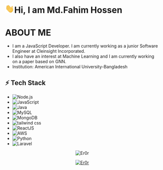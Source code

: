 # <img src="https://raw.githubusercontent.com/ABSphreak/ABSphreak/master/gifs/Hi.gif" width="30px">Hi, I am Md.Fahim Hossen 

# ABOUT ME

* I am a JavaScript Developer. I am currently working as a junior Software Engineer at Cleinsight Incorporated. 
* I also have an interest at Machine Learning and I am currently working on a paper based on GNN. 
* Institution: American International University-Bangladesh

## ⚡ Tech Stack

* ![Node.js](	https://img.shields.io/badge/Node.js-43853D?style=for-the-badge&logo=node.js&logoColor=F7DF1E)
* ![JavaScript](https://img.shields.io/badge/JavaScript-323330?style=for-the-badge&logo=javascript&logoColor=F7DF1E)
* ![Java](https://img.shields.io/badge/Java-ED8B00?style=for-the-badge&logo=java&logoColor=F7DF1E)
* ![MySQL](https://img.shields.io/badge/MySQL-00000F?style=for-the-badge&logo=mysql&logoColor=F7DF1E)
* ![MongoDB](https://img.shields.io/badge/MongoDB-4EA94B?style=for-the-badge&logo=mongodb&logoColor=F7DF1E)
* ![tailwind css](https://img.shields.io/badge/Tailwind_CSS-38B2AC?style=for-the-badge&logo=tailwind-css&logoColor=white)
* ![ReactJS](	https://img.shields.io/badge/React-20232A?style=for-the-badge&logo=react&logoColor=61DAFB)
* ![AWS](https://img.shields.io/badge/Amazon_AWS-232F3E?style=for-the-badge&logo=amazon-aws&logoColor=white)
* ![Python](https://img.shields.io/badge/Python-3776AB?style=for-the-badge&logo=python&logoColor=white)
* ![Laravel](https://img.shields.io/badge/Laravel-FF2D20?style=for-the-badge&logo=laravel&logoColor=white)


<p align="center"> <img src="https://komarev.com/ghpvc/?username=Er0r&label=Profile%20views&color=0e75b6&style=social" alt="Er0r" /> </p>

<p align="center"> <a href="https://github.com/Er0r/github-profile-trophy"><img src="https://github-profile-trophy.vercel.app/?username=Er0r" alt="Er0r" /></a> </p>


